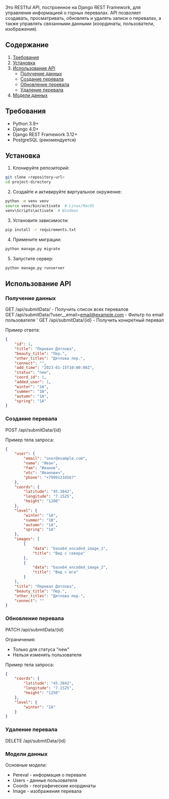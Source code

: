 Это RESTful API, построенное на Django REST Framework, для управления информацией о горных перевалах. API позволяет создавать, просматривать, обновлять и удалять записи о перевалах, а также управлять связанными данными (координаты, пользователи, изображения).

## Содержание

1. [Требования](#требования)
2. [Установка](#установка)
4. [Использование API](#использование-api)
   - [Получение данных](#получение-данных)
   - [Создание перевала](#создание-перевала)
   - [Обновление перевала](#обновление-перевала)
   - [Удаление перевала](#удаление-перевала)
5. [Модели данных](#модели-данных)


## Требования

- Python 3.9+
- Django 4.0+
- Django REST Framework 3.12+
- PostgreSQL (рекомендуется)

## Установка

1. Клонируйте репозиторий:
```bash
git clone <repository-url>
cd project-directory 
```
2. Создайте и активируйте виртуальное окружение:
```bash
python -m venv venv
source venv/bin/activate  # Linux/MacOS
venv\Scripts\activate  # Windows
```
3. Установите зависимости:
```bash
pip install -r requirements.txt
```
4. Примените миграции:
```bash
python manage.py migrate
```
5. Запустите сервер:
```bash
python manage.py runserver
```

## Использование API
### Получение данных

GET /api/submitData/ - Получить список всех перевалов \
GET /api/submitData/?user__email=email@example.com - Фильтр по email пользователя \'
GET /api/submitData/{id} - Получить конкретный перевал

Пример ответа:
```json
{
    "id": 1,
    "title": "Перевал Дятлова",
    "beauty_title": "Пер.",
    "other_titles": "Дятлова пер.",
    "connect": "",
    "add_time": "2023-01-15T10:00:00Z",
    "status": "new",
    "coord_id": 1,
    "added_user": 1,
    "winter": "1A",
    "summer": "1B",
    "autumn": "1A",
    "spring": "1A"
}
```

### Создание перевала

POST /api/submitData/{id}

Пример тела запроса:
```json
{
    "user": {
        "email": "user@example.com",
        "name": "Иван",
        "fam": "Иванов",
        "otc": "Иванович",
        "phone": "+79991234567"
    },
    "coords": {
        "latitude": "45.3842",
        "longitude": "7.1525",
        "height": "1200"
    },
    "level": {
        "winter": "1A",
        "summer": "1B",
        "autumn": "1A",
        "spring": "1A"
    },
    "images": [
        {
            "data": "base64_encoded_image_1",
            "title": "Вид с севера"
        },
        {
            "data": "base64_encoded_image_2",
            "title": "Вид с юга"
        }
    ],
    "title": "Перевал Дятлова",
    "beauty_title": "Пер.",
    "other_titles": "Дятлова пер.",
    "connect": ""
}
```

### Обновление перевала

PATCH /api/submitData/{id}

Ограничения:
* Только для статуса "new"
* Нельзя изменять пользователя

Пример тела запроса:
```json
{
    "coords": {
        "latitude": "45.3842",
        "longitude": "7.1525",
        "height": "1250"
    },
    "level": {
        "winter": "2A"
    }
}
```

### Удаление перевала

DELETE /api/submitData/{id}

### Модели данных
Основные модели:
* Pereval - информация о перевале
* Users - данные пользователя
* Coords - географические координаты
* Image - изображения перевала